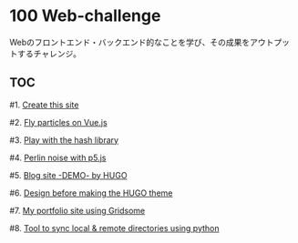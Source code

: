 # 100 Web-challenge

Webのフロントエンド・バックエンド的なことを学び、その成果をアウトプットするチャレンジ。

## TOC

\#1. [Create this site](https://thanamura.work)

\#2. [Fly particles on Vue.js](https://thanamura.work/_days/day2/)

\#3. [Play with the hash library](https://thanamura.work/_days/day3/)

\#4. [Perlin noise with p5.js](https://thanamura.work/_days/day4/)

\#5. [Blog site -DEMO- by HUGO](https://thanamura.work/_days/day5/)

\#6. [Design before making the HUGO theme](https://thanamura.work/_days/day6/theme-pre-design/)

\#7. [My portfolio site using Gridsome](https://portfolio.nnamm.com/)

\#8. [Tool to sync local & remote directories using python](https://github.com/nnamm/gridsome_sync)
